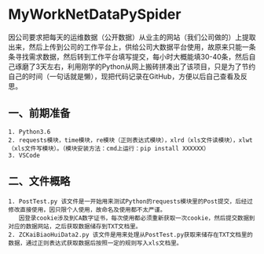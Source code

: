 # MyWorkNetDataPySpider

因公司要求把每天的运维数据（公开数据）从业主的网站（我们公司做的）上提取出来，然后上传到公司的工作平台上，供给公司大数据平台使用，故原来只能一条条寻找需求数据，然后转到工作平台填写提交，每小时大概能填30-40条，然后自己琢磨了3天左右，利用刚学的Python从网上搬砖拼凑出了该项目，只是为了节约自己的时间（一句话就是懒），现把代码记录在GitHub，方便以后自己查看及反思。
## 一、前期准备
    1. Python3.6
    2. requests模块，time模块，re模块（正则表达式模块），xlrd（xls文件读模块），xlwt（xls文件写模块）。（模块安装方法：cmd上运行：pip install XXXXXX）
    3. VSCode

## 二、文件概略
    1. PostTest.py 该文件是一开始用来测试Python的requests模块里的Post提交，后经过修改直接使用，因只限个人使用，故命名及使用都不太严谨。
       因登录cookie涉及到CA数字证书，每次使用都必须重新获取一次cookie，然后提交数据到对应的数据网站，之后获取数据储存到TXT文档里。
    2. ZCKaiBiaoHuiData2.py 该文件是用来处理从PostTest.py获取来储存在TXT文档里的数据，通过正则表达式获取数据后按照一定的规则写入xls文档里。
